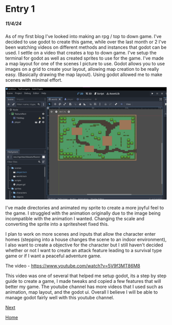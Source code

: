 # Entry 1
##### 11/4/24

As of my first blog I've looked into making an rpg / top to down game. I've decided to use godot to create this game, while over the last month or 2 I've been watching videos on different methods and instances that godot can be used. I settle on a video that creates a top to down game. I've setup the terminal for godot as well as created sprites to use for the game. I've made a map layout for one of the scenes I picture to use. Godot allows you to use images on a grid to create your layout, allowing map creation to be really easy. (Basically drawing the map layout). Using godot allowed me to make scenes with minimal effort.

![godot map](image.png)

I've made directories and animated my sprite to create a more joyful feel to the game. I struggled with the animation originally due to the image being incompatible with the animation I wanted. Changing the scale and converting the sprite into a spritesheet fixed this.

I plan to work on more scenes and inputs that allow the character enter homes (stepping into a house changes the scene to an indoor environment), I also want to create a objective for the character but I still haven't decided whether or not I want to create an attack feature leading to a survival type game or if I want a peaceful adventure game.

The video - https://www.youtube.com/watch?v=5V9f3MT86M8

This video was one of several that helped me setup godot, its a step by step guide to create a game, I made tweaks and copied a few features that will better my game. The youtube channel has more videos that I used such as animation, map layout, and the godot ui. Overall I believe I will be able to manage godot fairly well with this youtube channel.

[Next](entry02.md)

[Home](../README.md)
